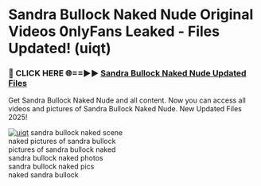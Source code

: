 # Sandra Bullock Naked Nude Original Videos 0nlyFans Leaked - Files Updated! (uiqt)

<h3>🔴 CLICK HERE 🌐==►► <a href="https://tinyurl.com/yckcrads" rel="nofollow">Sandra Bullock Naked Nude Updated Files</a></h3>

Get Sandra Bullock Naked Nude and all content. Now you can access all videos and pictures of Sandra Bullock Naked Nude. New Updated Files 2025!

[![uiqt](https://i.imgur.com/hpKpOFt.gif)](https://tinyurl.com/yckcrads)
sandra bullock naked scene<br>
naked pictures of sandra bullock<br>
pictures of sandra bullock naked<br>
sandra bullock naked photos<br>
sandra bullock naked pics<br>
naked sandra bullock